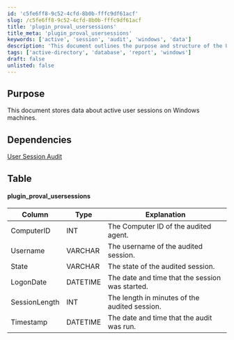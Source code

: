 ```yaml
---
id: 'c5fe6ff8-9c52-4cfd-8b0b-fffc9df61acf'
slug: /c5fe6ff8-9c52-4cfd-8b0b-fffc9df61acf
title: 'plugin_proval_usersessions'
title_meta: 'plugin_proval_usersessions'
keywords: ['active', 'session', 'audit', 'windows', 'data']
description: 'This document outlines the purpose and structure of the User Session Audit for Windows machines, detailing the data stored about active user sessions and the dependencies required for its implementation.'
tags: ['active-directory', 'database', 'report', 'windows']
draft: false
unlisted: false
---
```


## Purpose

This document stores data about active user sessions on Windows machines.

## Dependencies

[User Session Audit](/docs/fffa01c1-5e44-4239-a69d-623e4a77e789)

## Table

#### plugin_proval_usersessions

| Column        | Type     | Explanation                                      |
|---------------|----------|--------------------------------------------------|
| ComputerID    | INT      | The Computer ID of the audited agent.           |
| Username      | VARCHAR  | The username of the audited session.             |
| State         | VARCHAR  | The state of the audited session.                |
| LogonDate     | DATETIME | The date and time that the session was started.  |
| SessionLength | INT      | The length in minutes of the audited session.    |
| Timestamp     | DATETIME | The date and time that the audit was run.        |